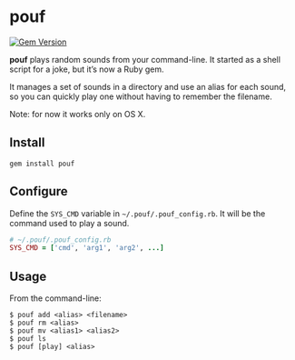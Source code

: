 # pouf

[![Gem Version](https://badge.fury.io/rb/pouf.png)](http://badge.fury.io/rb/pouf)

**pouf** plays random sounds from your command-line. It started as a shell
script for a joke, but it’s now a Ruby gem.

It manages a set of sounds in a directory and use an alias for each sound, so
you can quickly play one without having to remember the filename.

Note: for now it works only on OS X.

## Install

```
gem install pouf
```

## Configure

Define the `SYS_CMD` variable in `~/.pouf/.pouf_config.rb`. It will be the
command used to play a sound.

```ruby
# ~/.pouf/.pouf_config.rb
SYS_CMD = ['cmd', 'arg1', 'arg2', ...]
```

## Usage

From the command-line:

```
$ pouf add <alias> <filename>
$ pouf rm <alias>
$ pouf mv <alias1> <alias2>
$ pouf ls
$ pouf [play] <alias>
```
